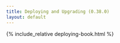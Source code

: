 ```yaml
---
title: Deploying and Upgrading (0.38.0)
layout: default
---
```


{% include_relative deploying-book.html %}
